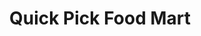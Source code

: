---
title: "Quick Pick Food Mart"
url: /milwaukee/quick-pick-food-mart-south-howell-avenue/
shop: convenience
---